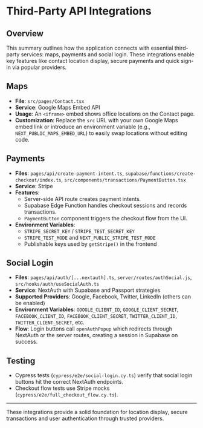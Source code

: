 # Third-Party API Integrations

## Overview
This summary outlines how the application connects with essential third-party services: maps, payments and social login. These integrations enable key features like contact location display, secure payments and quick sign-in via popular providers.

## Maps
- **File**: `src/pages/Contact.tsx`
- **Service**: Google Maps Embed API
- **Usage**: An `<iframe>` embed shows office locations on the Contact page.
- **Customization**: Replace the `src` URL with your own Google Maps embed link or introduce an environment variable (e.g., `NEXT_PUBLIC_MAPS_EMBED_URL`) to easily swap locations without editing code.

## Payments
- **Files**: `pages/api/create-payment-intent.ts`, `supabase/functions/create-checkout/index.ts`, `src/components/transactions/PaymentButton.tsx`
- **Service**: Stripe
- **Features**:
  - Server-side API route creates payment intents.
  - Supabase Edge Function handles checkout sessions and records transactions.
  - `PaymentButton` component triggers the checkout flow from the UI.
- **Environment Variables**:
  - `STRIPE_SECRET_KEY` / `STRIPE_TEST_SECRET_KEY`
  - `STRIPE_TEST_MODE` and `NEXT_PUBLIC_STRIPE_TEST_MODE`
  - Publishable keys used by `getStripe()` in the frontend

## Social Login
- **Files**: `pages/api/auth/[...nextauth].ts`, `server/routes/authSocial.js`, `src/hooks/auth/useSocialAuth.ts`
- **Service**: NextAuth with Supabase and Passport strategies
- **Supported Providers**: Google, Facebook, Twitter, LinkedIn (others can be enabled)
- **Environment Variables**: `GOOGLE_CLIENT_ID`, `GOOGLE_CLIENT_SECRET`, `FACEBOOK_CLIENT_ID`, `FACEBOOK_CLIENT_SECRET`, `TWITTER_CLIENT_ID`, `TWITTER_CLIENT_SECRET`, etc.
- **Flow**: Login buttons call `openAuthPopup` which redirects through NextAuth or the server routes, creating a session in Supabase on success.

## Testing
- Cypress tests (`cypress/e2e/social-login.cy.ts`) verify that social login buttons hit the correct NextAuth endpoints.
- Checkout flow tests use Stripe mocks (`cypress/e2e/full_checkout_flow.cy.ts`).

---
These integrations provide a solid foundation for location display, secure transactions and user authentication through trusted providers.
